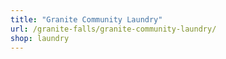 ```yaml
---
title: "Granite Community Laundry"
url: /granite-falls/granite-community-laundry/
shop: laundry
---
```

